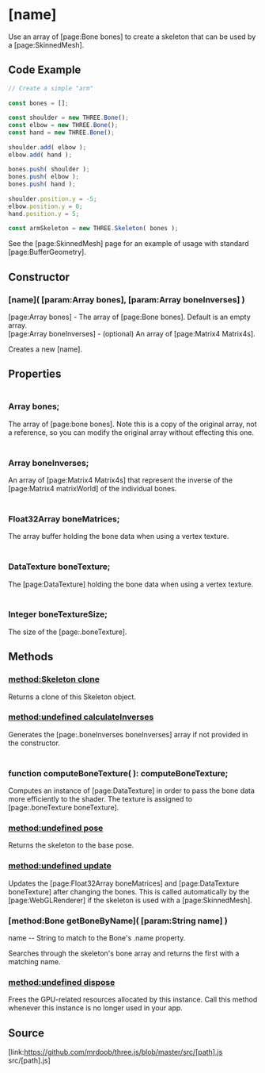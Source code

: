 # [name]

Use an array of [page:Bone bones] to create a skeleton that can be used by a
[page:SkinnedMesh].

## Code Example

  
```ts  
// Create a simple "arm"  
  
const bones = [];  
  
const shoulder = new THREE.Bone();  
const elbow = new THREE.Bone();  
const hand = new THREE.Bone();  
  
shoulder.add( elbow );  
elbow.add( hand );  
  
bones.push( shoulder );  
bones.push( elbow );  
bones.push( hand );  
  
shoulder.position.y = -5;  
elbow.position.y = 0;  
hand.position.y = 5;  
  
const armSkeleton = new THREE.Skeleton( bones );  
```  

See the [page:SkinnedMesh] page for an example of usage with standard
[page:BufferGeometry].

## Constructor

### [name]( [param:Array bones], [param:Array boneInverses] )

[page:Array bones] - The array of [page:Bone bones]. Default is an empty
array.  
[page:Array boneInverses] - (optional) An array of [page:Matrix4 Matrix4s].  
  
Creates a new [name].

## Properties

### <br/> Array bones; <br/>

The array of [page:bone bones]. Note this is a copy of the original array, not
a reference, so you can modify the original array without effecting this one.

### <br/> Array boneInverses; <br/>

An array of [page:Matrix4 Matrix4s] that represent the inverse of the
[page:Matrix4 matrixWorld] of the individual bones.

### <br/> Float32Array boneMatrices; <br/>

The array buffer holding the bone data when using a vertex texture.

### <br/> DataTexture boneTexture; <br/>

The [page:DataTexture] holding the bone data when using a vertex texture.

### <br/> Integer boneTextureSize; <br/>

The size of the [page:.boneTexture].

## Methods

### [method:Skeleton clone]()

Returns a clone of this Skeleton object.

### [method:undefined calculateInverses]()

Generates the [page:.boneInverses boneInverses] array if not provided in the
constructor.

### <br/> function computeBoneTexture( ): computeBoneTexture; <br/>

Computes an instance of [page:DataTexture] in order to pass the bone data more
efficiently to the shader. The texture is assigned to [page:.boneTexture
boneTexture].

### [method:undefined pose]()

Returns the skeleton to the base pose.

### [method:undefined update]()

Updates the [page:Float32Array boneMatrices] and [page:DataTexture
boneTexture] after changing the bones. This is called automatically by the
[page:WebGLRenderer] if the skeleton is used with a [page:SkinnedMesh].

### [method:Bone getBoneByName]( [param:String name] )

name -- String to match to the Bone's .name property.  
  
Searches through the skeleton's bone array and returns the first with a
matching name.  

### [method:undefined dispose]()

Frees the GPU-related resources allocated by this instance. Call this method
whenever this instance is no longer used in your app.

## Source

[link:https://github.com/mrdoob/three.js/blob/master/src/[path].js
src/[path].js]

